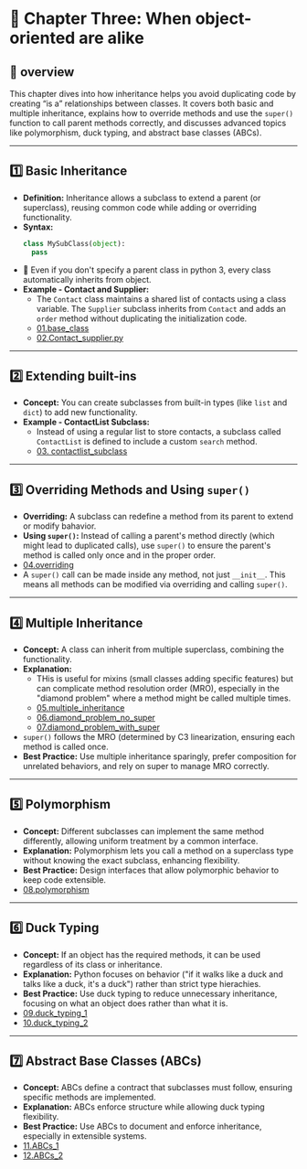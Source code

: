 # 🚀 Chapter Three: When object-oriented are alike

## 📖 overview
This chapter dives into how inheritance helps you avoid duplicating code by creating “is a” relationships between classes. It covers both basic and multiple inheritance, explains how to override methods and use the `super()` function to call parent methods correctly, and discusses advanced topics like polymorphism, duck typing, and abstract base classes (ABCs).

---

## 1️⃣ Basic Inheritance
- **Definition:** Inheritance allows a subclass to extend a parent (or superclass), reusing common code while adding or overriding functionality.
- **Syntax:**
  ``` python
  class MySubClass(object):
    pass
  ```
- 📓 Even if you don't specify a parent class in python 3, every class automatically inherits from object.
- **Example - Contact and Supplier:**
  - The `Contact` class maintains a shared list of contacts using a class variable. The `Supplier` subclass inherits from `Contact` and adds an `order` method without duplicating the initialization code.
  - [01.base_class](./examples/01.base_class.py)
  - [02.Contact_supplier.py](./examples/02.contact_and_supplier.py)

 
---
  
## 2️⃣ Extending built-ins
- **Concept:** You can create subclasses from built-in types (like `list` and `dict`) to add new functionality.
- **Example - ContactList Subclass:**
  - Instead of using a regular list to store contacts, a subclass called `ContactList` is defined to include a custom `search` method.
  - [03. contactlist_subclass](./examples/03.contactlist_subclass.py)

---

## 3️⃣ Overriding Methods and Using `super()`
- **Overriding:** A subclass can redefine a method from its parent to extend or modify bahavior.
- **Using `super()`:** Instead of calling a parent's method directly (which might lead to duplicated calls), use `super()` to ensure the parent's method is called only once and in the proper order.
- [04.overriding](./examples/04.overriding.py)
- A `super()` call can be made inside any method, not just `__init__`. This means all methods can be modified via overriding and calling `super()`.

---

## 4️⃣ Multiple Inheritance
- **Concept:** A class can inherit from multiple superclass, combining the functionality.
- **Explanation:**
    - THis is useful for mixins (small classes adding specific features) but can complicate method resolution order (MRO), especially in the "diamond problem" where a method might be called multiple times.
    - [05.multiple_inheritance](./examples/05.multiple_inheritance.py)
    - [06.diamond_problem_no_super](./examples/06.diamond_problem_no_super.py)
    - [07.diamond_problem_with_super](./examples/07.diamond_problem_with_super.py)
- `super()` follows the MRO (determined by C3 linearization, ensuring each method is called once.
- **Best Practice:** Use multiple inheritance sparingly, prefer composition for unrelated behaviors, and rely on super to manage MRO correctly.

---

## 5️⃣ Polymorphism
- **Concept:** Different subclasses can implement the same method differently, allowing uniform treatment by a common interface.
- **Explanation:** Polymorphism lets you call a method on a superclass type without knowing the exact subclass, enhancing flexibility.
- **Best Practice:** Design interfaces that allow polymorphic behavior to keep code extensible.
- [08.polymorphism](./examples/08.polymorphism.py)

---

## 6️⃣ Duck Typing
- **Concept:** If an object has the required methods, it can be used regardless of its class or inheritance.
- **Explanation:** Python focuses on behavior ("if it walks like a duck and talks like a duck, it's a duck") rather than strict type hierachies.
- **Best Practice:** Use duck typing to reduce unnecessary inheritance, focusing on what an object does rather than what it is.
- [09.duck_typing_1](./examples/09.duck_typing_1.py)
- [10.duck_typing_2](./examples/10.duck_typing_2.py)

---

## 7️⃣ Abstract Base Classes (ABCs)
- **Concept:** ABCs define a contract that subclasses must follow, ensuring specific methods are implemented.
- **Explanation:** ABCs enforce structure while allowing duck typing flexibility.
- **Best Practice:** Use ABCs to document and enforce inheritance, especially in extensible systems.
- [11.ABCs_1](./examples/11.ABCs_1.py)
- [12.ABCs_2](./examples/12.ABCs_2.py)
